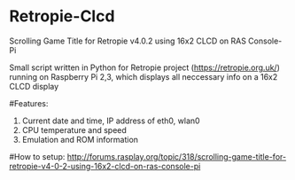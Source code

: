 # Retropie-Clcd
Scrolling Game Title for Retropie v4.0.2 using 16x2 CLCD on RAS Console-Pi

Small script written in Python for Retropie project (https://retropie.org.uk/) 
running on Raspberry Pi 2,3, which displays all neccessary info on a 16x2 CLCD display

#Features:
1. Current date and time, IP address of eth0, wlan0
2. CPU temperature and speed
3. Emulation and ROM information

#How to setup:
http://forums.rasplay.org/topic/318/scrolling-game-title-for-retropie-v4-0-2-using-16x2-clcd-on-ras-console-pi
